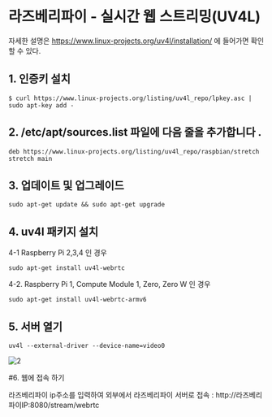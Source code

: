 # 라즈베리파이 - 실시간 웹 스트리밍(UV4L)

자세한 설명은 https://www.linux-projects.org/uv4l/installation/ 에 들어가면 확인할 수 있다.

## 1. 인증키 설치

    $ curl https://www.linux-projects.org/listing/uv4l_repo/lpkey.asc | sudo apt-key add -
    
## 2. /etc/apt/sources.list 파일에 다음 줄을 추가합니다 .

    deb https://www.linux-projects.org/listing/uv4l_repo/raspbian/stretch stretch main
    
## 3. 업데이트 및 업그레이드

    sudo apt-get update && sudo apt-get upgrade

## 4. uv4l 패키지 설치

4-1 Raspberry Pi 2,3,4 인 경우

    sudo apt-get install uv4l-webrtc
    
4-2. Raspberry Pi 1, Compute Module 1, Zero, Zero W 인 경우

    sudo apt-get install uv4l-webrtc-armv6

## 5. 서버 열기

    uv4l --external-driver --device-name=video0
    
![2](/uploads/12dbcdeb3b2835297cbd8e1266901452/2.png)

#6. 웹에 접속 하기

라즈베리파이 ip주소를 입력하여 외부에서 라즈베리파이 서버로 접속 : http://라즈베리파이IP:8080/stream/webrtc